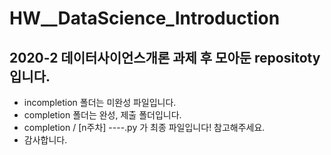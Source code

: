 # HW__DataScience_Introduction
## 2020-2 데이터사이언스개론 과제 후 모아둔 repositoty입니다.
- incompletion 폴더는 미완성 파일입니다.
- completion 폴더는 완성, 제출 폴더입니다.
- completion / [n주차] ----.py 가 최종 파일입니다! 참고해주세요.
- 감사합니다.
